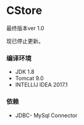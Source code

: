 # CStore
最终版本ver 1.0

现已停止更新。


### 编译环境
- JDK 1.8
- Tomcat 9.0
- INTELLIJ IDEA 2017.1

### 依赖

- JDBC- MySql Connector
